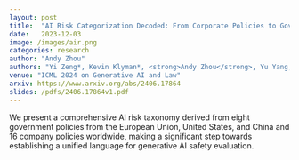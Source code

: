 ```yaml
---
layout: post
title:  "AI Risk Categorization Decoded: From Corporate Policies to Government Regulations"
date:   2023-12-03
image: /images/air.png
categories: research
author: "Andy Zhou"
authors: "Yi Zeng*, Kevin Klyman*, <strong>Andy Zhou</strong>, Yu Yang, Minzhou Pan, Ruoxi Jia, Dawn Song, Percy Liang, Bo Li"
venue: "ICML 2024 on Generative AI and Law"
arxiv: https://www.arxiv.org/abs/2406.17864
slides: /pdfs/2406.17864v1.pdf
---
```

We present a comprehensive AI risk taxonomy derived from eight government policies from the European Union, United States, and China and 16 company policies worldwide, making a significant step towards establishing a unified language for generative AI safety evaluation.
